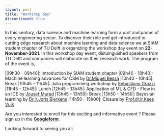 ```yaml
---
layout: post
title: "Workshop day"
discontinued: true
---
```


In this century, data science and machine learning form a part and parcel of every engineering sector. To discover their role and get introduced to cutting edge research about machine laerning and data science we at SIAM student chapter of TU Delft is organizing the workshop day event on **22-November-2021**. In this workshop day event, distuinguished speakers from TU Delft and companies will elaborate on their research work. The program of the event is,

|09h30 - 09h40|: Introduction by SIAM student chapter
|09h40 - 10h40|: Machine learning advances for CSM by [Dr.Miguel Bessa]
|10h40 - 10h45|: Break
|10h45 - 11h45|: Julia programming workshop by [Sebastiano Grazzi]
|11h45 - 12h45|: Lunch
|12h45 - 13h45|: Application of ML & CFD - Flow in an ICE by [Jousef Murad] 
|13h45 - 13h50|: Break
|13h50 - 14h50|: Bayesian learning by [Dr.ir.Joris Bierkens]
|14h50 - 15h00|: Closure by [Prof.dr.ir.Kees Vuik]



Are you interested to enroll for this exciting and informative event ? Please sign up in the **[Googleform]**. 

Looking forward to seeing you all.

[Prof.dr.ir.Kees Vuik]:http://ta.twi.tudelft.nl/users/vuik/
[Dr.Miguel Bessa]: https://mabessa.github.io/
[Jousef Murad]: https://www.youtube.com/channel/UCNm2TzhsV5wGlFIAcpCx9hQ
[Sebastiano Grazzi]: http://homepage.tudelft.nl/4e8g9/
[Dr.ir.Joris Bierkens]: https://diamweb.ewi.tudelft.nl/~joris/
[linkedin]: https://www.linkedin.com/in/jousefmurad/
[Googleform]: https://docs.google.com/forms/d/e/1FAIpQLSd7bMxs_gIQhAnkdovDdi_tUhnTMeeqHuuxyczn1NzD7zzqng/viewform?usp=sf_link

